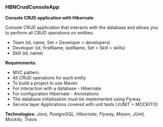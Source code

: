 ### HBNCrudConsoleApp

**Console CRUD application with Hibernate**

Console CRUD application that interacts with the database and allows you to perform all CRUD operations on entities:
* Team (id, name, Set < Developer > developers)
* Developer (id, firstName, lastName, Set < Skill > skills)
* Skill (id, name)

**Requirements:**
* MVC pattern.
* All CRUD operations for each entity
* To build a project to use Maven
* For interaction with a database - Hibernate
* For configuration Hibernate - Annotations 
* The database initialization must be implemented using Flyway 
* Service layer Applications covered with unit tests (JUNIT + MOCKITO)

**Technologies:** _Java, PostgreSQL, Hibernate, Flyway, Maven, JUnit, Mockito, Travis_
